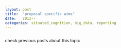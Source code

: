 ```yaml
---
layout: post
title:  "proposal specific aims"
date:   2013--
categories: situated_cognition, big_data, reporting
---
```


![]()

check previous posts about this topic

